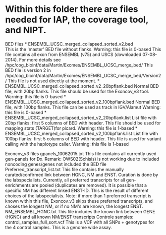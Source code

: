 # Within this folder there are files needed for IAP, the coverage tool, and NIPT.
BED files
	* ENSEMBL_UCSC_merged_collapsed_sorted_v2.bed	
		This is the 'master' BED file without flanks. 
		Warning: this file is 0-based
		This file contains all exon from ENSEMBL (v75) and USCS (downloaded  07-08-2014). For more details see /hpc/cog_bioinf/data/Martin/Exomes/ENSEMBL_UCSC_merge_bed/
		This BED file is version 2 in /hpc/cog_bioinf/data/Martin/Exomes/ENSEMBL_UCSC_merge_bed/Version2/
		This file is not used directly at the moment.
	* ENSEMBL_UCSC_merged_collapsed_sorted_v2_20bpflank.bed
		Normal BED file, with 20bp flanks. This file should be used for the Exoncov_v3 tool.
		Warning: this file is 0-based
	* ENSEMBL_UCSC_merged_collapsed_sorted_v2_100bpflank.bed
		Normal BED file, with 100bp flanks. This file can be used as track in IGV/Alamut
		Warning: this file is 0-based
	* ENSEMBL_UCSC_merged_collapsed_sorted_v2_20bpflank.list
		List file with 20bp flanks: first 5 columns of BED with header. This file should be used for mapping stats (TARGET)for picard.
		Warning: this file is 1-based
 	* ENSEMBL_UCSC_merged_collapsed_sorted_v2_100bpflank.list
		List file with 100bp flanks: first 5 columns of BED with header. This file is used for variant calling with the haplotype caller.
		Warning: this file is 1-based

Exoncov_v3 files
	gpanels_10062015.txt
		This file contains all currently used gen-panels for Dx.
		Remark: OWS02(Schisis) is not working due to included noncoding genes/genes not included the BED file 	
	Preferred_transcript_list.txt
		This file contains the manually curated/confirmed link between HGNC, NM and ENST.
		Curation is done by the labspecialists.
		Currently, all preferred transcripts for all gen-enrichments are pooled (duplicates are removed).
		It is possible that a specific NM has different linked ENST-ID. This is the result of different choices of the labspecialists.
		Note: if more than 1 preferred transcript is known within this file, Exoncov_v3 skips these preferred transcripts, and choses the longest NM, 
		or if no NM's are known, the longest ENST.
	NM_ENSEMBL_HGNC.txt 
		This file includes the known link between GENE (HGNC) and all known NM/ENST transcripts
Controle samples:
	control_samples_full_sort.vcf
		This is a VCF with all SNPs + genotypes for the 4 control samples. This is a genome wide assay.


